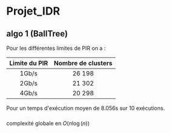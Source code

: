 # Projet_IDR

## algo 1 (BallTree)

Pour les différentes limites de PIR on a :

| Limite du PIR | Nombre de clusters |
| :-----------: | :----------------: |
| 1Gb/s         | 26 198             |
| 2Gb/s         | 21 302             |
| 4Gb/s         | 20 298             |

Pour un temps d'exécution moyen de 8.056s sur 10 exécutions.

### 

complexité globale en $O(n \log(n))$
